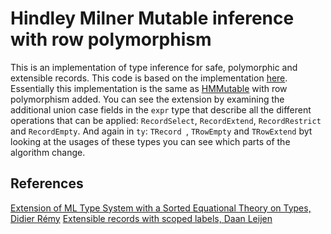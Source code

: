 # Hindley Milner Mutable inference with row polymorphism

This is an implementation of type inference for safe, polymorphic and extensible records.  This code is based on the implementation [here](https://github.com/tomprimozic/type-systems/tree/master/extensible_rows).  Essentially this implementation is the same as [HMMutable](HMMutable) with row polymorphism added.  You can see the extension by examining the additional union case fields in the `expr` type that describe all the different operations that can be applied: `RecordSelect`, `RecordExtend`, `RecordRestrict` and `RecordEmpty`.  And again in `ty`: `TRecord `, `TRowEmpty` and `TRowExtend` byt looking at the usages of these types you can see which parts of the algorithm change.

## References
[Extension of ML Type System with a Sorted Equational Theory on Types, Didier Rémy](ftp://ftp.inria.fr/INRIA/Projects/cristal/Didier.Remy/eq-theory-on-types.ps.gz)
[Extensible records with scoped labels, Daan Leijen](http://research.microsoft.com/apps/pubs/default.aspx?id=65409)
